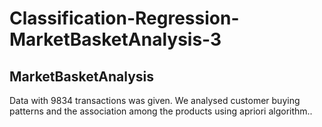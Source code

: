 # Classification-Regression-MarketBasketAnalysis-3
## MarketBasketAnalysis

Data with 9834 transactions was given. We analysed customer buying patterns and the association among the products using apriori algorithm.. 
